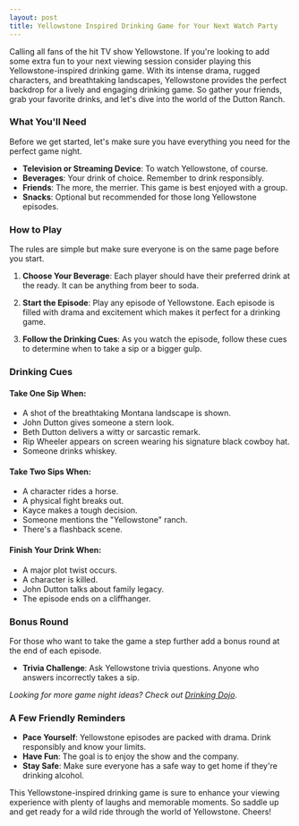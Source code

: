 ```yaml
---
layout: post
title: Yellowstone Inspired Drinking Game for Your Next Watch Party
---
```


Calling all fans of the hit TV show Yellowstone. If you're looking to add some extra fun to your next viewing session consider playing this Yellowstone-inspired drinking game. With its intense drama, rugged characters, and breathtaking landscapes, Yellowstone provides the perfect backdrop for a lively and engaging drinking game. So gather your friends, grab your favorite drinks, and let's dive into the world of the Dutton Ranch. 

### What You'll Need

Before we get started, let's make sure you have everything you need for the perfect game night.

- **Television or Streaming Device**: To watch Yellowstone, of course.
- **Beverages**: Your drink of choice. Remember to drink responsibly.
- **Friends**: The more, the merrier. This game is best enjoyed with a group.
- **Snacks**: Optional but recommended for those long Yellowstone episodes.

### How to Play

The rules are simple but make sure everyone is on the same page before you start. 

1. **Choose Your Beverage**: Each player should have their preferred drink at the ready. It can be anything from beer to soda. 

2. **Start the Episode**: Play any episode of Yellowstone. Each episode is filled with drama and excitement which makes it perfect for a drinking game.

3. **Follow the Drinking Cues**: As you watch the episode, follow these cues to determine when to take a sip or a bigger gulp.

### Drinking Cues

#### Take One Sip When:

- A shot of the breathtaking Montana landscape is shown.
- John Dutton gives someone a stern look.
- Beth Dutton delivers a witty or sarcastic remark.
- Rip Wheeler appears on screen wearing his signature black cowboy hat.
- Someone drinks whiskey. 

#### Take Two Sips When:

- A character rides a horse.
- A physical fight breaks out.
- Kayce makes a tough decision.
- Someone mentions the "Yellowstone" ranch.
- There's a flashback scene.

#### Finish Your Drink When:

- A major plot twist occurs.
- A character is killed.
- John Dutton talks about family legacy.
- The episode ends on a cliffhanger.

### Bonus Round

For those who want to take the game a step further add a bonus round at the end of each episode.

- **Trivia Challenge**: Ask Yellowstone trivia questions. Anyone who answers incorrectly takes a sip.

*Looking for more game night ideas? Check out [Drinking Dojo](https://drinkingdojo.com/).*

### A Few Friendly Reminders

- **Pace Yourself**: Yellowstone episodes are packed with drama. Drink responsibly and know your limits.
- **Have Fun**: The goal is to enjoy the show and the company. 
- **Stay Safe**: Make sure everyone has a safe way to get home if they're drinking alcohol.

This Yellowstone-inspired drinking game is sure to enhance your viewing experience with plenty of laughs and memorable moments. So saddle up and get ready for a wild ride through the world of Yellowstone. Cheers!
